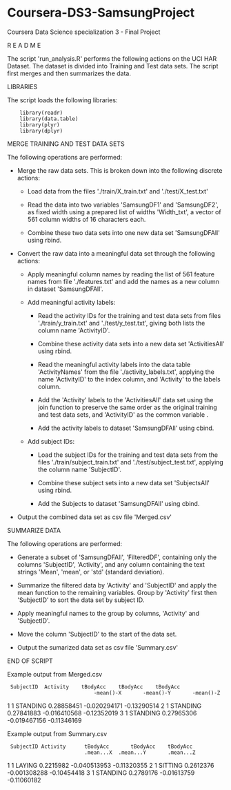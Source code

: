# Coursera-DS3-SamsungProject
Coursera Data Science specialization 3 - Final Project

R E A D M E

The script 'run_analysis.R' performs the following actions on the UCI HAR Dataset.  The dataset is divided into Training and Test data sets. The script first merges and then summarizes the data.


LIBRARIES

The script loads the following libraries:

        library(readr)
        library(data.table)
        library(plyr)
        library(dplyr) 


MERGE TRAINING AND TEST DATA SETS

The following operations are performed:


  - Merge the raw data sets. This is broken down into the following discrete actions:

	- Load data from the files './train/X_train.txt' and './test/X_test.txt'

	- Read the data into two variables 'SamsungDF1' and 'SamsungDF2', as fixed width using a prepared list
	  of widths 'Width_txt', a vector of 561 column widths of 16 characters each.

	- Combine these two data sets into one new data set 'SamsungDFAll' using rbind.


  - Convert the raw data into a meaningful data set through the following actions:

	- Apply meaningful column names by reading the list of 561 feature names from file './features.txt' and add the names as a new column in dataset 'SamsungDFAll'.

	- Add meaningful activity labels:

		- Read the activity IDs for the training and test data sets from files './train/y_train.txt'
		  and './test/y_test.txt', giving both lists the column name 'ActivityID'.

		- Combine these activity data sets into a new data set 'ActivitiesAll' using rbind.

		- Read the meaningful activity labels into the data table 'ActivityNames' from the file
		  './activity_labels.txt', applying the name 'ActivityID' to the index column, and 'Activity'
		  to the labels column.	

		- Add the 'Activity' labels to the 'ActivitiesAll' data set using the join function to preserve
		  the same order as the original training and test data sets, and 'ActivityID' as the common
		  variable .

		- Add the activity labels to dataset 'SamsungDFAll' using cbind.

	- Add subject IDs: 

		- Load the subject IDs for the training and test data sets from the files 
		  './train/subject_train.txt' and './test/subject_test.txt', applying the column name
		  'SubjectID'.

		- Combine these subject sets into a new data set 'SubjectsAll' using rbind.

		- Add the Subjects to dataset 'SamsungDFAll' using cbind.


  - Output the combined data set as csv file 'Merged.csv'        

  
SUMMARIZE DATA

The following operations are performed:

  - Generate a subset of 'SamsungDFAll', 'FilteredDF', containing only the columns 'SubjectID', 'Activity', and
    any column containing the text strings 'Mean', 'mean', or 'std' (standard deviation).
        
  - Summarize the filtered data by 'Activity' and 'SubjectID' and apply the mean function to the remaining 
    variables. Group by 'Activity' first then 'SubjectID' to sort the data set by subject ID.

  - Apply meaningful names to the group by columns, 'Activity' and 'SubjectID'.

  - Move the column 'SubjectID' to the start of the data set.

  - Output the sumarized data set as csv file 'Summary.csv'


END OF SCRIPT


Example output from Merged.csv

     SubjectID	Activity	tBodyAcc	tBodyAcc	tBodyAcc
                      	        -mean()-X       -mean()-Y       -mean()-Z
 1	     1	STANDING	0.28858451	-0.020294171	-0.13290514
 2	     1	STANDING	0.27841883	-0.016410568	-0.12352019
 3	     1	STANDING	0.27965306	-0.019467156	-0.11346169

Example output from Summary.csv

     SubjectID Activity      tBodyAcc		tBodyAcc	tBodyAcc
                             .mean...X 	.mean...Y       .mean...Z   
 1           1	  LAYING	0.2215982	-0.040513953	-0.11320355
 2	     1	  SITTING       0.2612376	-0.001308288	-0.10454418
 3	     1	  STANDING      0.2789176	-0.01613759	-0.11060182
 
 
